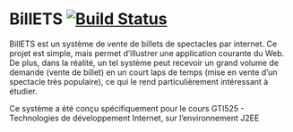 BillETS [![Build Status](https://travis-ci.org/dannyboyer/BillETS.png?branch=liberation_billets)](https://travis-ci.org/dannyboyer/BillETS)
==========

BillETS est un système de vente de billets de spectacles par internet. Ce projet est simple, mais permet d’illustrer une application courante du  Web.  De plus, dans la réalité, un tel système peut recevoir un grand volume de demande (vente de billet) en un court laps de temps (mise en vente d’un spectacle très populaire), ce qui le rend particulièrement intéressant à étudier.

Ce système a été conçu spécifiquement pour le cours GTI525 - Technologies de développement Internet, sur l’environnement J2EE
